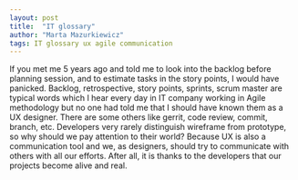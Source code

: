 ```yaml
---
layout: post
title:  "IT glossary"
author: "Marta Mazurkiewicz"
tags: IT glossary ux agile communication
---
```

If you met me 5 years ago and told me to look into the backlog before planning session, and to estimate tasks in the story points, I would have panicked. Backlog, retrospective, story points, sprints, scrum master are typical words which I hear every day in IT company working in Agile methodology but no one had told me that I should have known them as a UX designer. There are some others like gerrit, code review, commit, branch, etc. Developers very rarely distinguish wireframe from prototype, so why should we pay attention to their world? Because UX is also a communication tool and we, as designers, should try to communicate with others with all our efforts. After all, it is thanks to the developers that our projects become alive and real. 
